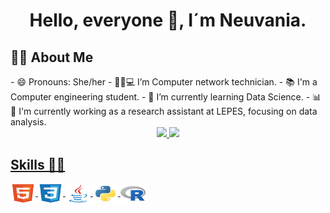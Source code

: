 <h1 align="center">Hello, everyone 🖖, I´m Neuvania.</h1>
<!--<h3 align="center"> FSDS in Development</h3-->

<h2>👨‍💻 About Me</h2>
- 😄 Pronouns: She/her
- 👩‍🔧💻 I’m Computer network technician.
- 📚 I'm a Computer engineering student.
- 🌱 I’m currently learning Data Science.
- 📊 🔭 I'm currently working as a research assistant at LEPES, focusing on data analysis.


<div align="center">
  <a href="https://github.com/rafaballerini">
  <img height="180em" src="https://github-readme-stats.vercel.app/api?username=neuvaniapbarros&show_icons=true&theme=dracula&include_all_commits=true&count_private=true"/>
  <img height="180em" src="https://github-readme-stats.vercel.app/api/top-langs/?username=neuvaniapbarros&layout=compact&langs_count=7&theme=dracula"/>
</div>

<h2>Skills 👩‍💻 </h2>
<div>
<img align="center" alt="Neuvania-HTML" height="30" width="40" src="https://raw.githubusercontent.com/devicons/devicon/master/icons/html5/html5-original.svg">
<img align="center" alt="Neuvania-CSS" height="30" width="40" src="https://raw.githubusercontent.com/devicons/devicon/master/icons/css3/css3-original.svg">
<img align="center" alt="Neuvania-java" height="30" width="40" src="https://raw.githubusercontent.com/devicons/devicon/master/icons/java/java-original.svg">
<img align="center" alt="Neuvania-python" height="30" width="40" src="https://raw.githubusercontent.com/devicons/devicon/master/icons/python/python-original.svg">
<img align="center" alt="Neuvania-R" height="30" width="40" src="https://raw.githubusercontent.com/devicons/devicon/master/icons/r/r-original.svg">  
</div>

<!--**neuvaniapbarros/neuvaniapbarros** is a ✨ _special_ ✨ repository because its `README.md` (this file) appears on your GitHub profile.q
re are some ideas to get you started:
- 🔭 I’m currently working on ...
- 🌱 I’m currently learning ...
- 👯 I’m looking to collaborate on ...
- 🤔 I’m looking for help with ...
- 💬 Ask me about ...
- 📫 How to reach me: ...
- 😄 Pronouns: ...
- ⚡ Fun fact: ...
-->
